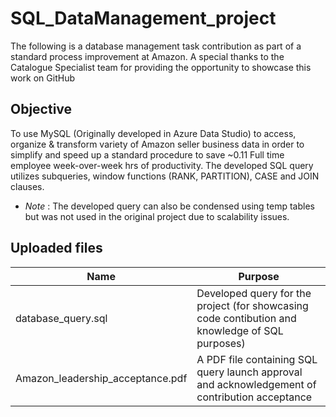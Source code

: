 # SQL_DataManagement_project
The following is a database management task contribution as part of a standard process improvement at Amazon. A special thanks to the Catalogue Specialist team for providing the opportunity to showcase this work on GitHub

## Objective
To use MySQL (Originally developed in Azure Data Studio) to access, organize & transform variety of Amazon seller business data in order to simplify and speed up a standard procedure to save ~0.11 Full time employee week-over-week hrs of productivity. The developed SQL query utilizes subqueries, window functions (RANK, PARTITION), CASE and JOIN clauses.

- *Note* : The developed query can also be condensed using temp tables but was not used in the original project due to scalability issues.

## Uploaded files

Name | Purpose
------------ | -------------
database_query.sql | Developed query for the project (for showcasing code contibution and knowledge of SQL purposes)
Amazon_leadership_acceptance.pdf | A PDF file containing SQL query launch approval and acknowledgement of contribution acceptance
